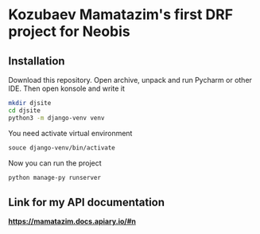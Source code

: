 # Kozubaev Mamatazim's first DRF project for Neobis


## Installation
Download this repository. Open archive, unpack and run Pycharm or other IDE. Then open konsole and write it
```bash
mkdir djsite
cd djsite
python3 -m django-venv venv
```
You need activate virtual environment
```bash
souce django-venv/bin/activate
```
Now you can run the project
```bash
python manage-py runserver
```

## Link for my API documentation
**https://mamatazim.docs.apiary.io/#n**
